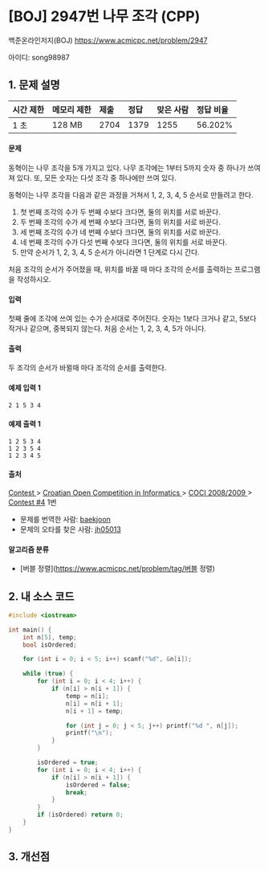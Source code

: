 # [BOJ] 2947번 나무 조각 (CPP)

백준온라인저지(BOJ) https://www.acmicpc.net/problem/2947

아이디: song98987



## 1. 문제 설명

| 시간 제한 | 메모리 제한 | 제출 | 정답 | 맞은 사람 | 정답 비율 |
| :-------- | :---------- | :--- | :--- | :-------- | :-------- |
| 1 초      | 128 MB      | 2704 | 1379 | 1255      | 56.202%   |

#### 문제

동혁이는 나무 조각을 5개 가지고 있다. 나무 조각에는 1부터 5까지 숫자 중 하나가 쓰여져 있다. 또, 모든 숫자는 다섯 조각 중 하나에만 쓰여 있다.

동혁이는 나무 조각을 다음과 같은 과정을 거쳐서 1, 2, 3, 4, 5 순서로 만들려고 한다.

1. 첫 번째 조각의 수가 두 번째 수보다 크다면, 둘의 위치를 서로 바꾼다.
2. 두 번째 조각의 수가 세 번째 수보다 크다면, 둘의 위치를 서로 바꾼다.
3. 세 번째 조각의 수가 네 번째 수보다 크다면, 둘의 위치를 서로 바꾼다.
4. 네 번째 조각의 수가 다섯 번째 수보다 크다면, 둘의 위치를 서로 바꾼다.
5. 만약 순서가 1, 2, 3, 4, 5 순서가 아니라면 1 단계로 다시 간다.

처음 조각의 순서가 주어졌을 때, 위치를 바꿀 때 마다 조각의 순서를 출력하는 프로그램을 작성하시오.

#### 입력

첫째 줄에 조각에 쓰여 있는 수가 순서대로 주어진다. 숫자는 1보다 크거나 같고, 5보다 작거나 같으며, 중복되지 않는다. 처음 순서는 1, 2, 3, 4, 5가 아니다.

#### 출력

두 조각의 순서가 바뀔때 마다 조각의 순서를 출력한다.



#### 예제 입력 1

```
2 1 5 3 4
```

#### 예제 출력 1

```
1 2 5 3 4
1 2 3 5 4
1 2 3 4 5
```



#### 출처

[Contest ](https://www.acmicpc.net/category/45)> [Croatian Open Competition in Informatics ](https://www.acmicpc.net/category/17)> [COCI 2008/2009 ](https://www.acmicpc.net/category/22)> [Contest #4](https://www.acmicpc.net/category/detail/95) 1번

- 문제를 번역한 사람: [baekjoon](https://www.acmicpc.net/user/baekjoon)
- 문제의 오타를 찾은 사람: [jh05013](https://www.acmicpc.net/user/jh05013)

#### 알고리즘 분류

- [버블 정렬](https://www.acmicpc.net/problem/tag/버블 정렬)



## 2. 내 소스 코드

```C++
#include <iostream>

int main() {
	int n[5], temp;
	bool isOrdered;

	for (int i = 0; i < 5; i++) scanf("%d", &n[i]);

	while (true) {
		for (int i = 0; i < 4; i++) {
			if (n[i] > n[i + 1]) {
				temp = n[i];
				n[i] = n[i + 1];
				n[i + 1] = temp;

				for (int j = 0; j < 5; j++) printf("%d ", n[j]);
				printf("\n");
			}
		}

		isOrdered = true;
		for (int i = 0; i < 4; i++) {
			if (n[i] > n[i + 1]) {
				isOrdered = false;
				break;
			}
		}
		if (isOrdered) return 0;
	}
}
```



## 3. 개선점

